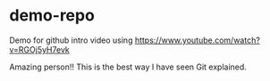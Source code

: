 # demo-repo
Demo for github intro video using https://www.youtube.com/watch?v=RGOj5yH7evk

Amazing person!! This is the best way I have seen Git explained. 
